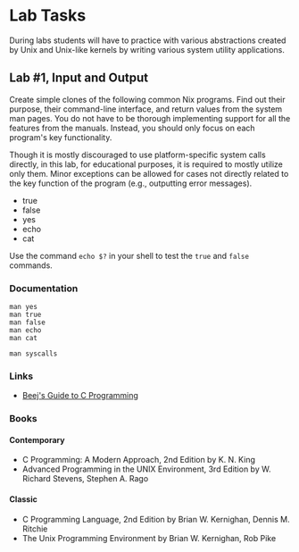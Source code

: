 Lab Tasks
=========

During labs students will have to practice with various abstractions created by
Unix and Unix-like kernels by writing various system utility applications.

## Lab #1, Input and Output

Create simple clones of the following common Nix programs. Find out their
purpose, their command-line interface, and return values from the system man
pages. You do not have to be thorough implementing support for all the features
from the manuals. Instead, you should only focus on each program's key
functionality.

Though it is mostly discouraged to use platform-specific system calls directly,
in this lab, for educational purposes, it is required to mostly utilize only
them. Minor exceptions can be allowed for cases not directly related to the key
function of the program (e.g., outputting error messages).

* true
* false
* yes
* echo
* cat

Use the command `echo $?` in your shell to test the `true` and `false` commands.

### Documentation

    man yes
    man true
    man false
    man echo
    man cat

    man syscalls

### Links

* [Beej's Guide to C Programming](http://beej.us/guide/bgc)

### Books

#### Contemporary

* C Programming: A Modern Approach, 2nd Edition by K. N. King
* Advanced Programming in the UNIX Environment, 3rd Edition by W. Richard
  Stevens, Stephen A. Rago

#### Classic

* C Programming Language, 2nd Edition by Brian W. Kernighan, Dennis M.
  Ritchie
* The Unix Programming Environment by Brian W. Kernighan, Rob Pike

